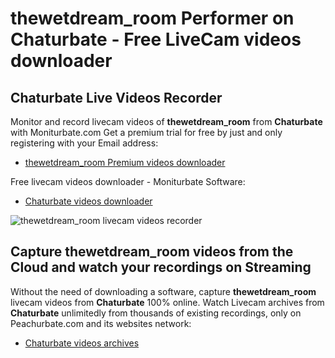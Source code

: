 # thewetdream_room Performer on Chaturbate - Free LiveCam videos downloader

## Chaturbate Live Videos Recorder

Monitor and record livecam videos of **thewetdream_room** from **Chaturbate** with Moniturbate.com
Get a premium trial for free by just and only registering with your Email address:
* [thewetdream_room Premium videos downloader](https://moniturbate.com/request-demo-licence-key.html)

Free livecam videos downloader - Moniturbate Software:
* [Chaturbate videos downloader](https://moniturbate.com/moniturbate-download-software.html)

![thewetdream_room livecam videos recorder](https://peachurnet.com/templates/moniturbate-software.png)


## Capture thewetdream_room videos from the Cloud and watch your recordings on Streaming

Without the need of downloading a software, capture **thewetdream_room** livecam videos from **Chaturbate** 100% online.
Watch Livecam archives from **Chaturbate** unlimitedly from thousands of existing recordings, only on Peachurbate.com and its websites network:
* [Chaturbate videos archives](https://peachurnet.com/)